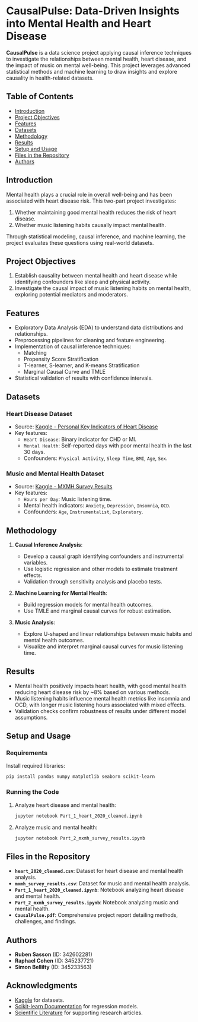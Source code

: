 # CausalPulse: Data-Driven Insights into Mental Health and Heart Disease

**CausalPulse** is a data science project applying causal inference techniques to investigate the relationships between mental health, heart disease, and the impact of music on mental well-being. This project leverages advanced statistical methods and machine learning to draw insights and explore causality in health-related datasets.

## Table of Contents
- [Introduction](#introduction)
- [Project Objectives](#project-objectives)
- [Features](#features)
- [Datasets](#datasets)
- [Methodology](#methodology)
- [Results](#results)
- [Setup and Usage](#setup-and-usage)
- [Files in the Repository](#files-in-the-repository)
- [Authors](#authors)

## Introduction
Mental health plays a crucial role in overall well-being and has been associated with heart disease risk. This two-part project investigates:
1. Whether maintaining good mental health reduces the risk of heart disease.
2. Whether music listening habits causally impact mental health.

Through statistical modeling, causal inference, and machine learning, the project evaluates these questions using real-world datasets.

## Project Objectives
1. Establish causality between mental health and heart disease while identifying confounders like sleep and physical activity.
2. Investigate the causal impact of music listening habits on mental health, exploring potential mediators and moderators.

## Features
- Exploratory Data Analysis (EDA) to understand data distributions and relationships.
- Preprocessing pipelines for cleaning and feature engineering.
- Implementation of causal inference techniques:
  - Matching
  - Propensity Score Stratification
  - T-learner, S-learner, and K-means Stratification
  - Marginal Causal Curve and TMLE
- Statistical validation of results with confidence intervals.

## Datasets
### Heart Disease Dataset
- Source: [Kaggle - Personal Key Indicators of Heart Disease](https://www.kaggle.com/datasets/kamilpytlak/personal-key-indicators-of-heart-disease)
- Key features:
  - `Heart Disease`: Binary indicator for CHD or MI.
  - `Mental Health`: Self-reported days with poor mental health in the last 30 days.
  - Confounders: `Physical Activity`, `Sleep Time`, `BMI`, `Age`, `Sex`.

### Music and Mental Health Dataset
- Source: [Kaggle - MXMH Survey Results](https://www.kaggle.com/datasets/catherinerasgaitis/mxmh-survey-results)
- Key features:
  - `Hours per Day`: Music listening time.
  - Mental health indicators: `Anxiety`, `Depression`, `Insomnia`, `OCD`.
  - Confounders: `Age`, `Instrumentalist`, `Exploratory`.

## Methodology
1. **Causal Inference Analysis**:
   - Develop a causal graph identifying confounders and instrumental variables.
   - Use logistic regression and other models to estimate treatment effects.
   - Validation through sensitivity analysis and placebo tests.

2. **Machine Learning for Mental Health**:
   - Build regression models for mental health outcomes.
   - Use TMLE and marginal causal curves for robust estimation.

3. **Music Analysis**:
   - Explore U-shaped and linear relationships between music habits and mental health outcomes.
   - Visualize and interpret marginal causal curves for music listening time.

## Results
- Mental health positively impacts heart health, with good mental health reducing heart disease risk by ~8% based on various methods.
- Music listening habits influence mental health metrics like insomnia and OCD, with longer music listening hours associated with mixed effects.
- Validation checks confirm robustness of results under different model assumptions.

## Setup and Usage
### Requirements
Install required libraries:
```bash
pip install pandas numpy matplotlib seaborn scikit-learn
```

### Running the Code
1. Analyze heart disease and mental health:
   ```bash
   jupyter notebook Part_1_heart_2020_cleaned.ipynb
   ```
2. Analyze music and mental health:
   ```bash
   jupyter notebook Part_2_mxmh_survey_results.ipynb
   ```

## Files in the Repository
- **`heart_2020_cleaned.csv`**: Dataset for heart disease and mental health analysis.
- **`mxmh_survey_results.csv`**: Dataset for music and mental health analysis.
- **`Part_1_heart_2020_cleaned.ipynb`**: Notebook analyzing heart disease and mental health.
- **`Part_2_mxmh_survey_results.ipynb`**: Notebook analyzing music and mental health.
- **`CausalPulse.pdf`**: Comprehensive project report detailing methods, challenges, and findings.

## Authors
- **Ruben Sasson** (ID: 342602281)
- **Raphael Cohen** (ID: 345237721)
- **Simon Bellilty** (ID: 345233563)

## Acknowledgments
- [Kaggle](https://www.kaggle.com) for datasets.
- [Scikit-learn Documentation](https://scikit-learn.org/stable/) for regression models.
- [Scientific Literature](https://www.ncbi.nlm.nih.gov/) for supporting research articles.

